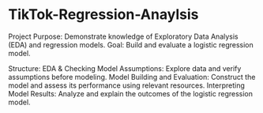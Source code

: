 # TikTok-Regression-Anaylsis
Project Purpose: Demonstrate knowledge of Exploratory Data Analysis (EDA) and regression models.
Goal: Build and evaluate a logistic regression model.

Structure:
EDA & Checking Model Assumptions: Explore data and verify assumptions before modeling.
Model Building and Evaluation: Construct the model and assess its performance using relevant resources.
Interpreting Model Results: Analyze and explain the outcomes of the logistic regression model.
